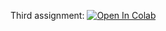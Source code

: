 Third assignment:
[![Open In Colab](https://colab.research.google.com/assets/colab-badge.svg)](https://colab.research.google.com/drive/1NUlMWF6iim4P94ZyVdIT7WQauXRBrPTq?usp=sharing)

